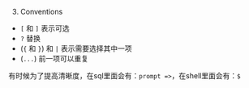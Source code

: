 3. Conventions

- `[` 和 `]` 表示可选
- `?` 替换
- (`{` 和 `}`) 和 `|` 表示需要选择其中一项
- (`...`) 前一项可以重复

有时候为了提高清晰度，在sql里面会有：`prompt =>`，在shell里面会有：`$`
